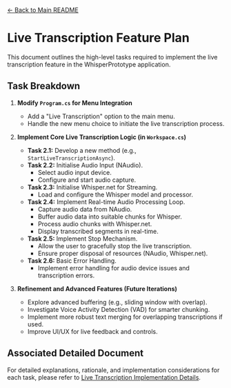 [<- Back to Main README](../README.md)

# Live Transcription Feature Plan

This document outlines the high-level tasks required to implement the live transcription feature in the WhisperPrototype application.

## Task Breakdown

1.  **Modify `Program.cs` for Menu Integration**

    -   Add a "Live Transcription" option to the main menu.
    -   Handle the new menu choice to initiate the live transcription process.

2.  **Implement Core Live Transcription Logic (in `Workspace.cs`)**

    -   **Task 2.1:** Develop a new method (e.g., `StartLiveTranscriptionAsync`).
    -   **Task 2.2:** Initialise Audio Input (NAudio).
        -   Select audio input device.
        -   Configure and start audio capture.
    -   **Task 2.3:** Initialise Whisper.net for Streaming.
        -   Load and configure the Whisper model and processor.
    -   **Task 2.4:** Implement Real-time Audio Processing Loop.
        -   Capture audio data from NAudio.
        -   Buffer audio data into suitable chunks for Whisper.
        -   Process audio chunks with Whisper.net.
        -   Display transcribed segments in real-time.
    -   **Task 2.5:** Implement Stop Mechanism.
        -   Allow the user to gracefully stop the live transcription.
        -   Ensure proper disposal of resources (NAudio, Whisper.net).
    -   **Task 2.6:** Basic Error Handling.
        -   Implement error handling for audio device issues and transcription errors.

3.  **Refinement and Advanced Features (Future Iterations)**
    -   Explore advanced buffering (e.g., sliding window with overlap).
    -   Investigate Voice Activity Detection (VAD) for smarter chunking.
    -   Implement more robust text merging for overlapping transcriptions if used.
    -   Improve UI/UX for live feedback and controls.

## Associated Detailed Document

For detailed explanations, rationale, and implementation considerations for each task, please refer to [Live Transcription Implementation Details](./live_transcription_details.md).
